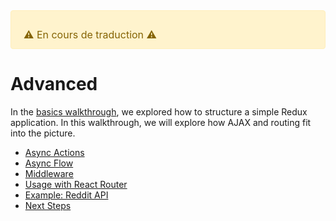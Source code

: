 <div style="color: #856404; background-color: #fff3cd; border: solid 1px #ffeeba; padding: .75rem 1.25rem; border-radius: .25rem; font-size: 16px;">
  <p style="margin-bottom: 0;">⚠️ En cours de traduction ️️⚠️</p>
</div>

# Advanced

In the [basics walkthrough](../basics/README.md), we explored how to structure a simple Redux application. In this walkthrough, we will explore how AJAX and routing fit into the picture.

* [Async Actions](AsyncActions.md)
* [Async Flow](AsyncFlow.md)
* [Middleware](Middleware.md)
* [Usage with React Router](UsageWithReactRouter.md)
* [Example: Reddit API](ExampleRedditAPI.md)
* [Next Steps](NextSteps.md)
